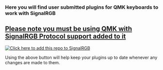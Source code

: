 ### Here you will find user submitted plugins for QMK keyboards to work with SignalRGB ###

## [Please note you must be using QMK with SignalRGB Protocol support added to it](https://docs.signalrgb.com/qmk) ##

[![Click here to add this repo to SignalRGB](https://github.com/SRGBmods/qmk-plugins/blob/main/_images/add-to-signalrgb.png)](https://srgbmods.net/s?p=addon/install?url=https://github.com/SRGBmods/qmk-plugins)

Using the above button will help keep your plugins up to date whenever any changes are made to them.
